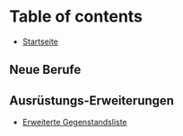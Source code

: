 # Table of contents

* [Startseite](README.md)

## Neue Berufe

## Ausrüstungs-Erweiterungen

* [Erweiterte Gegenstandsliste](Ausrüstungs-Erweiterungen/Erweiterte-Gegenstandsliste.md)